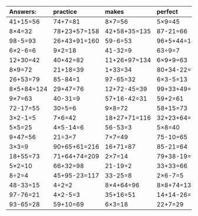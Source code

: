 | Answers: | practice | makes | perfect | ! |
| :--- | :--- | :--- | :--- | :--- |
| 41+15=56 | 74+7=81 | 8×7=56 | 5×9=45 | 68-51=17 | 
| 8×4=32 | 78+23+57=158 | 42+58+35=135 | 87-21=66 | 7×6+43=85 | 
| 98-5=93 | 26+43+91=160 | 59-6=53 | 96+5+44=145 | 18+11=29 | 
| 6×2-6=6 | 9×2=18 | 41-32=9 | 63÷9=7 | 55-49=6 | 
| 12+30=42 | 40+42=82 | 11+26+97=134 | 6×9+9=63 | 95-2=93 | 
| 8×9=72 | 21+18=39 | 1+33=34 | 80+34-22=92 | 86-28=58 | 
| 26+53=79 | 85-84=1 | 97-65=32 | 6×3-5=13 | 60+54+64=178 | 
| 8×5+84=124 | 29+47=76 | 12+72-45=39 | 99+33+49=181 | 56-48=8 | 
| 9×7=63 | 40-31=9 | 57+16-42=31 | 59+2=61 | 13+74=87 | 
| 72-17=55 | 30÷5=6 | 9×8=72 | 58+15=73 | 45÷9=5 | 
| 3×2-1=5 | 7×6=42 | 18+27+71=116 | 32+23+64=119 | 18+41-1=58 | 
| 5×5=25 | 4×5-14=6 | 56-53=3 | 5×8=40 | 2+41=43 | 
| 9+47=56 | 21÷3=7 | 7×7=49 | 75-10=65 | 3×7=21 | 
| 3×3=9 | 90+65+61=216 | 16+71=87 | 85-21=64 | 56+33-73=16 | 
| 18+55=73 | 71+64+74=209 | 2×7=14 | 79+38-19=98 | 10+46=56 | 
| 5×2=10 | 66+32=98 | 21-19=2 | 33+33=66 | 10÷2=5 | 
| 8÷2=4 | 45+95-23=117 | 33-25=8 | 2×6-7=5 | 8×3=24 | 
| 48-33=15 | 4÷2=2 | 8×4+64=96 | 8×8+74=138 | 2×6=12 | 
| 97-76=21 | 4×2-5=3 | 35+16=51 | 14+14-26=2 | 2×4=8 | 
| 93-65=28 | 59+10=69 | 6×3=18 | 22+7=29 | 8×5-26=14 | 
